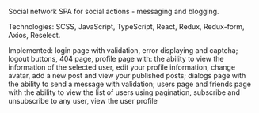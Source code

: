 Social network
SPA for social actions - messaging and blogging.

Technologies: SCSS, JavaScript, TypeScript, React, Redux, Redux-form, Axios, Reselect.

Implemented: login page with validation, error displaying and captcha; logout buttons, 404 page, profile page with: the ability to view the information of the selected user, edit your profile information, change avatar, add a new post and view your published posts; dialogs page with the ability to send a message with validation; users page and friends page with the ability to view the list of users using pagination, subscribe and unsubscribe to any user, view the user profile